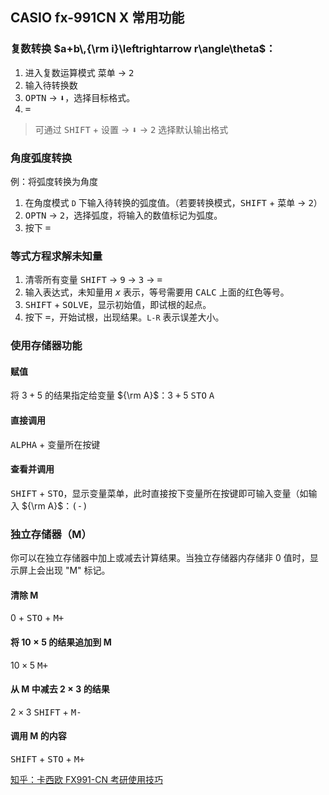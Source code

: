 CASIO fx-991CN X 常用功能
------

### 复数转换 $a+b\,{\rm i}\leftrightarrow r\angle\theta$：

1. 进入复数运算模式 <kbd>菜单</kbd> ->  <kbd>2</kbd>
2. 输入待转换数
3. <kbd>OPTN</kbd> -> <kbd>⬇️</kbd>，选择目标格式。
4. <kbd>=</kbd>

> 可通过 <kbd>SHIFT</kbd> + <kbd>设置</kbd> -> <kbd>⬇️</kbd> -> <kbd>2</kbd> 选择默认输出格式

### 角度弧度转换

例：将弧度转换为角度

1. 在角度模式 `D` 下输入待转换的弧度值。（若要转换模式，<kbd>SHIFT</kbd> + <kbd>菜单</kbd> -> <kbd>2</kbd>）
2. <kbd>OPTN</kbd> -> <kbd>2</kbd>，选择弧度，将输入的数值标记为弧度。
3. 按下 <kbd>=</kbd>

### 等式方程求解未知量

1. 清零所有变量 <kbd>SHIFT</kbd> -> <kbd>9</kbd> -> <kbd>3</kbd> -> <kbd>=</kbd>
2. 输入表达式，未知量用 <kbd>$x$</kbd> 表示，等号需要用 <kbd>CALC</kbd> 上面的红色等号。
3. <kbd>SHIFT</kbd> + <kbd>SOLVE</kbd>，显示初始值，即试根的起点。
4. 按下 <kbd>=</kbd>，开始试根，出现结果。`L-R` 表示误差大小。

### 使用存储器功能

#### 赋值

将 $3+5$ 的结果指定给变量 ${\rm A}$：3 <kbd>+</kbd> 5 <kbd>STO</kbd> <kbd>A</kbd>

#### 直接调用

<kbd>ALPHA</kbd> + 变量所在按键

#### 查看并调用

<kbd>SHIFT</kbd> + <kbd>STO</kbd>，显示变量菜单，此时直接按下变量所在按键即可输入变量（如输入 ${\rm A}$：<kbd>(-)</kbd>

### 独立存储器（M）

你可以在独立存储器中加上或减去计算结果。当独立存储器内存储非 0 值时，显示屏上会出现 "M" 标记。

#### 清除 M

0 + <kbd>STO</kbd> + <kbd>M+</kbd>

#### 将 $10\times5$ 的结果追加到 M

10 <kbd>$\times$</kbd> 5 <kbd>M+</kbd>

#### 从 M 中减去 $2\times3$ 的结果

2 <kbd>$\times$</kbd> 3 <kbd>SHIFT</kbd> + <kbd>M-</kbd>

#### 调用 M 的内容

<kbd>SHIFT</kbd> + <kbd>STO</kbd> + <kbd>M+</kbd>

[知乎：卡西欧 FX991-CN 考研使用技巧](https://zhuanlan.zhihu.com/p/78367952)